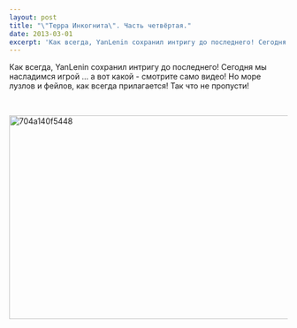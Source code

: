 ```yaml
---
layout: post
title: "\"Терра Инкогнита\". Часть четвёртая."
date: 2013-03-01
excerpt: 'Как всегда, YanLenin сохранил интригу до последнего! Сегодня мы насладимся игрой ... а вот какой - смотрите само видео! Но море лузлов и фейлов, как всегда прилагается! Так что не пропусти!'
---
```


Как всегда, YanLenin сохранил интригу до последнего! Сегодня мы насладимся игрой ... а вот какой - смотрите само видео! Но море лузлов и фейлов, как всегда прилагается! Так что не пропусти!

&nbsp;

<a href="http://gamersoul.ru/wp-content/uploads/2013/01/704a140f5448.png"><img class="wp-image-1034 aligncenter" alt="704a140f5448" src="http://gamersoul.ru/wp-content/uploads/2013/01/704a140f5448.png" width="654" height="369" /></a>